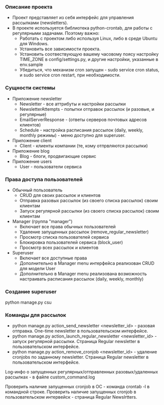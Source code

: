 ### Описание проекта

- Проект представляет из себя интерфейс для управления рассылками (newsletters).
- В проекте используется библиотека python-crontab, для работы с регулярными задачами.
  Поэтому важно:
  - Работать с проектом либо используя Linux, либо в среде Ubuntu для Windows.
  - Установить все зависимости проекта.
  - Установить соотвествующую вашему часовому поясу настройку TIME_ZONE в config/settings.py, и другие настройки, указанные в env.sample
  - Убедиться, что механизм cron запущен - sudo service cron status, и sudo service cron restart, при необходимости.



### Сущности системы

- Приложение newsletter
    - Newsletter - все аттрибуты и настройки рассылки
    - NewsletterAttempts - попытки отправок рассылок (и разовые, и регулярные)
    - EmailServerResponse - (ответы серверов почтовых адресов клиентов)
    - Schedule - настройка расписания рассылок (daily, weekly, monthly режимы) - меню доступно для superuser.
- Приложение client
    - Client - клиенты компании (те, кому отпрвляются рассылки)
- Приложение blog
    - Blog - блоги, продвигающие сервис
- Приложение users
    - User - пользователи сервиса

### Права доступа пользователей

- Обычный пользователь
    - CRUD для своих рассылок и клиентов
    - Отправка разовых рассылок (из своего списка рассылок) своим клиентам
    - Запуск регулярной рассылки (из своего списка рассылок) своим клиентам
- Manager (группа "manager")
    - Включает все права обычных пользователей
    - Удаление запущенных рассылок (remove_regular_newsletter)
    - Просмотр списка пользователей сервиса
    - Блокировка пользователей сервиса (block_user)
    - Просмотр всех рассылок и клиентов
- Superuser
    - Включает все доступные права
    - Дополнительно в Manager menu интерфейса реализован CRUD для модели User
    - Дополнительно в Manager menu реализована возможность настраивать расписания рассылок (daily, weekly, monthly)

### Создание superuser 
python manage.py csu

### Команды для рассылок 
- python manage.py action_send_newsletter <newsletter_id> - разовая отправка. One-time newsletter в пользовательском интерфейсе.
- python manage.py action_launch_regular_newsletter <newsletter_id> - запуск регулярной рассылки. Страница Regular newsletter в пользовательском интерфейсе.
- python manage.py action_remove_cronjob <newsletter_id> - удаление cronjobs  по заданному newsletter. Страница Regular newsletter в пользовательском интерфейсе.

Log-инфо о запущенных регулярных/отправленных разовых/удаленных рассылках - в файле
custom_command.log

Проверить наличие запущенных cronjob в ОС - команда crontab -l в командной строке.
Проверить наличие запущенных cronjob в пользовательском интервейск - страница Regular Newslrtters.